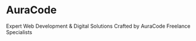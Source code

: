 # AuraCode
Expert Web Development &amp; Digital Solutions Crafted by AuraCode Freelance Specialists
